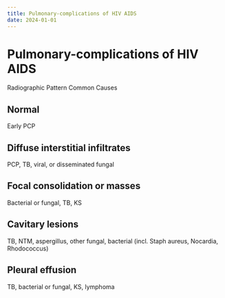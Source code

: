 ```yaml
---
title: Pulmonary-complications of HIV AIDS
date: 2024-01-01
---
```

# Pulmonary-complications of HIV AIDS
Radiographic Pattern Common Causes
## Normal
Early PCP
## Diffuse interstitial infiltrates
PCP, TB, viral, or disseminated fungal
## Focal consolidation or masses
Bacterial or fungal, TB, KS
## Cavitary lesions
TB, NTM, aspergillus, other fungal, bacterial (incl. Staph aureus, Nocardia, Rhodococcus)
## Pleural effusion
TB, bacterial or fungal, KS, lymphoma
